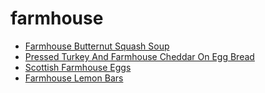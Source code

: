 # farmhouse

 * [Farmhouse Butternut Squash Soup](index/f/farmhouse-butternut-squash-soup-351412.json)
 * [Pressed Turkey And Farmhouse Cheddar On Egg Bread](index/p/pressed-turkey-and-farmhouse-cheddar-on-egg-bread-239167.json)
 * [Scottish Farmhouse Eggs](index/s/scottish-farmhouse-eggs-1815.json)
 * [Farmhouse Lemon Bars](index/f/farmhouse-lemon-bars.json)
